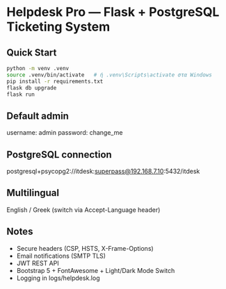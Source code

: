 # Helpdesk Pro — Flask + PostgreSQL Ticketing System

## Quick Start

```bash
python -m venv .venv
source .venv/bin/activate   # ή .venv\Scripts\activate στα Windows
pip install -r requirements.txt
flask db upgrade
flask run
```

## Default admin
username: admin
password: change_me

## PostgreSQL connection
postgresql+psycopg2://itdesk:superpass@192.168.7.10:5432/itdesk

## Multilingual
English / Greek (switch via Accept-Language header)

## Notes
- Secure headers (CSP, HSTS, X-Frame-Options)
- Email notifications (SMTP TLS)
- JWT REST API
- Bootstrap 5 + FontAwesome + Light/Dark Mode Switch
- Logging in logs/helpdesk.log
